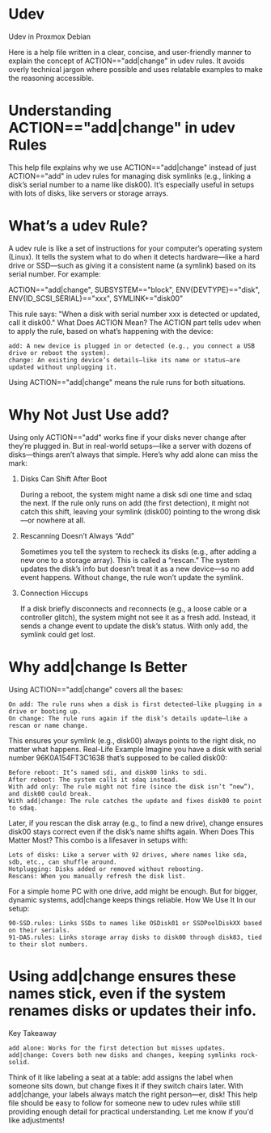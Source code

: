# Udev
Udev in Proxmox Debian

Here is a help file written in a clear, concise, and user-friendly manner to explain the concept of ACTION=="add|change" in udev rules. It avoids overly technical jargon where possible and uses relatable examples to make the reasoning accessible.

# Understanding ACTION=="add|change" in udev Rules
This help file explains why we use ACTION=="add|change" instead of just ACTION=="add" in udev rules for managing disk symlinks (e.g., linking a disk’s serial number to a name like disk00). It’s especially useful in setups with lots of disks, like servers or storage arrays.

# What’s a udev Rule?
A udev rule is like a set of instructions for your computer’s operating system (Linux). It tells the system what to do when it detects hardware—like a hard drive or SSD—such as giving it a consistent name (a symlink) based on its serial number.
For example:

ACTION=="add|change", SUBSYSTEM=="block", ENV{DEVTYPE}=="disk", ENV{ID_SCSI_SERIAL}=="xxx", SYMLINK+="disk00"

This rule says: "When a disk with serial number xxx is detected or updated, call it disk00."
What Does ACTION Mean?
The ACTION part tells udev when to apply the rule, based on what’s happening with the device:

    add: A new device is plugged in or detected (e.g., you connect a USB drive or reboot the system).
    change: An existing device’s details—like its name or status—are updated without unplugging it.

Using ACTION=="add|change" means the rule runs for both situations.
# Why Not Just Use add?
Using only ACTION=="add" works fine if your disks never change after they’re plugged in. But in real-world setups—like a server with dozens of disks—things aren’t always that simple. Here’s why add alone can miss the mark:
1. Disks Can Shift After Boot

    During a reboot, the system might name a disk sdi one time and sdaq the next. If the rule only runs on add (the first detection), it might not catch this shift, leaving your symlink (disk00) pointing to the wrong disk—or nowhere at all.

2. Rescanning Doesn’t Always “Add”

    Sometimes you tell the system to recheck its disks (e.g., after adding a new one to a storage array). This is called a “rescan.” The system updates the disk’s info but doesn’t treat it as a new device—so no add event happens. Without change, the rule won’t update the symlink.

3. Connection Hiccups

    If a disk briefly disconnects and reconnects (e.g., a loose cable or a controller glitch), the system might not see it as a fresh add. Instead, it sends a change event to update the disk’s status. With only add, the symlink could get lost.

# Why add|change Is Better
Using ACTION=="add|change" covers all the bases:

    On add: The rule runs when a disk is first detected—like plugging in a drive or booting up.
    On change: The rule runs again if the disk’s details update—like a rescan or name change.

This ensures your symlink (e.g., disk00) always points to the right disk, no matter what happens.
Real-Life Example
Imagine you have a disk with serial number 96K0A154FT3C1638 that’s supposed to be called disk00:

    Before reboot: It’s named sdi, and disk00 links to sdi.
    After reboot: The system calls it sdaq instead.
    With add only: The rule might not fire (since the disk isn’t “new”), and disk00 could break.
    With add|change: The rule catches the update and fixes disk00 to point to sdaq.

Later, if you rescan the disk array (e.g., to find a new drive), change ensures disk00 stays correct even if the disk’s name shifts again.
When Does This Matter Most?
This combo is a lifesaver in setups with:

    Lots of disks: Like a server with 92 drives, where names like sda, sdb, etc., can shuffle around.
    Hotplugging: Disks added or removed without rebooting.
    Rescans: When you manually refresh the disk list.

For a simple home PC with one drive, add might be enough. But for bigger, dynamic systems, add|change keeps things reliable.
How We Use It
In our setup:

    90-SSD.rules: Links SSDs to names like OSDisk01 or SSDPoolDiskXX based on their serials.
    91-DAS.rules: Links storage array disks to disk00 through disk83, tied to their slot numbers.

# Using add|change ensures these names stick, even if the system renames disks or updates their info.
Key Takeaway

    add alone: Works for the first detection but misses updates.
    add|change: Covers both new disks and changes, keeping symlinks rock-solid.

Think of it like labeling a seat at a table: add assigns the label when someone sits down, but change fixes it if they switch chairs later. With add|change, your labels always match the right person—er, disk!
This help file should be easy to follow for someone new to udev rules while still providing enough detail for practical understanding. Let me know if you'd like adjustments!
